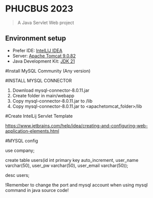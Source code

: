 # PHUCBUS 2023
> A Java Servlet Web project

## Environment setup

- Prefer IDE: [IntelLIJ IDEA](https://www.jetbrains.com/idea/)
- Server: [Apache Tomcat 9.0.82](https://tomcat.apache.org/download-90.cgi)
- Java Development Kit: [JDK 21](https://www.oracle.com/java/technologies/downloads/)

#Install MySQL Community (Any version)

#INSTALL MYSQL CONNECTOR
1. Download mysql-connector-8.0.11.jar
2. Create <lib> folder in main/webapp
3. Copy mysql-connector-8.0.11.jar to /lib
4. Copy mysql-connector-8.0.11.jar to <apachetomcat_folder>/lib
   
#Create IntelLij Servlet Template

https://www.jetbrains.com/help/idea/creating-and-configuring-web-application-elements.html

#MYSQL config

use company;

create table users(id int primary key auto_increment, user_name varchar(50), user_pw varchar(50), user_email varchar(50));

desc users;

!Remember to change the port and mysql account when using mysql command in java source code!
